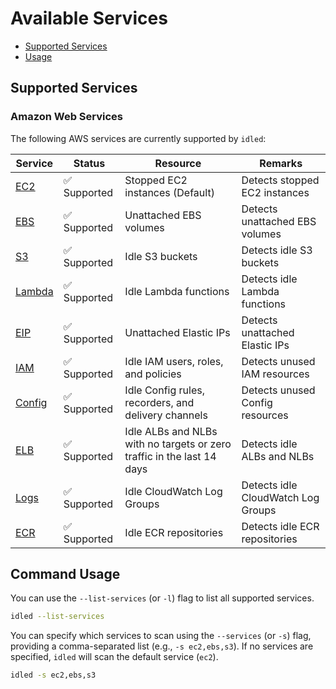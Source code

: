# Available Services

- [Supported Services](#supported-services)
- [Usage](#usage)

## Supported Services

### Amazon Web Services

The following AWS services are currently supported by `idled`:

| Service | Status    | Resource | Remarks |
|---------|-----------|----------|---------|
| [EC2](./aws/ec2.md) | ✅ Supported | Stopped EC2 instances (Default) | Detects stopped EC2 instances |
| [EBS](./aws/ebs.md) | ✅ Supported | Unattached EBS volumes | Detects unattached EBS volumes |
| [S3](./aws/s3.md) | ✅ Supported | Idle S3 buckets | Detects idle S3 buckets |
| [Lambda](./aws/lambda.md) | ✅ Supported | Idle Lambda functions | Detects idle Lambda functions |
| [EIP](./aws/eip.md) | ✅ Supported | Unattached Elastic IPs | Detects unattached Elastic IPs |
| [IAM](./aws/iam.md) | ✅ Supported | Idle IAM users, roles, and policies | Detects unused IAM resources |
| [Config](./aws/config.md) | ✅ Supported | Idle Config rules, recorders, and delivery channels | Detects unused Config resources |
| [ELB](./aws/elb.md) | ✅ Supported | Idle ALBs and NLBs with no targets or zero traffic in the last 14 days | Detects idle ALBs and NLBs |
| [Logs](./aws/logs.md) | ✅ Supported | Idle CloudWatch Log Groups | Detects idle CloudWatch Log Groups |
| [ECR](./aws/ecr.md) | ✅ Supported | Idle ECR repositories | Detects idle ECR repositories |

## Command Usage

You can use the `--list-services` (or `-l`) flag to list all supported services.

```bash
idled --list-services
```

You can specify which services to scan using the `--services` (or `-s`) flag, providing a comma-separated list (e.g., `-s ec2,ebs,s3`). If no services are specified, `idled` will scan the default service (`ec2`).

```bash
idled -s ec2,ebs,s3
```